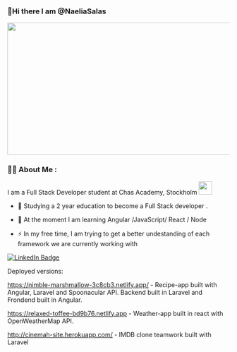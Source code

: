 ###  👋Hi there I am @NaeliaSalas




<div align="center">
  <img src="https://media.giphy.com/media/dWesBcTLavkZuG35MI/giphy.gif" width="600" height="300"/>
</div>

### :woman_technologist: About Me :
I am a Full Stack Developer student at Chas Academy, Stockholm <img src="https://media.giphy.com/media/WUlplcMpOCEmTGBtBW/giphy.gif" width="30">

- :telescope: Studying a 2 year education to become a Full Stack developer .

- :seedling: At the moment I am learning  Angular /JavaScript/ React / Node 

- :zap: In my free time, I am trying to get a better undestanding of each framework we are currently working with



<div id="badges">
  
  <a href="https://www.linkedin.com/in/naelia-salas-amn%C3%A9r-8a46ba84/">
    <img src="https://img.shields.io/badge/LinkedIn-blue?style=for-the-badge&logo=linkedin&logoColor=white" alt="LinkedIn Badge"/>
  </a>
</div>



Deployed versions:

https://nimble-marshmallow-3c8cb3.netlify.app/ - Recipe-app built with Angular, Laravel and Spoonacular API. Backend built in Laravel and Frondend built in Angular.

https://relaxed-toffee-bd9b76.netlify.app - Weather-app built in react with OpenWeatherMap API.

http://cinemah-site.herokuapp.com/ - IMDB clone teamwork built with Laravel
